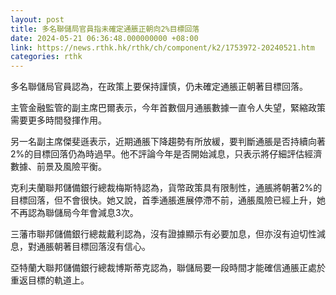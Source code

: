 ```yaml
---
layout: post
title: 多名聯儲局官員指未確定通脹正朝向2%目標回落
date: 2024-05-21 06:36:48.000000000 +08:00
link: https://news.rthk.hk/rthk/ch/component/k2/1753972-20240521.htm
categories: rthk
---
```


多名聯儲局官員認為，在政策上要保持謹慎，仍未確定通脹正朝著目標回落。

主管金融監管的副主席巴爾表示，今年首數個月通脹數據一直令人失望，緊縮政策需要更多時間發揮作用。

另一名副主席傑斐遜表示，近期通脹下降趨勢有所放緩，要判斷通脹是否持續向著2%的目標回落仍為時過早。他不評論今年是否開始減息，只表示將仔細評估經濟數據、前景及風險平衡。

克利夫蘭聯邦儲備銀行總裁梅斯特認為，貨幣政策具有限制性，通脹將朝著2%的目標回落，但不會很快。她又說，首季通脹進展停滯不前，通脹風險已經上升，她不再認為聯儲局今年會減息3次。

三藩市聯邦儲備銀行總裁戴利認為，沒有證據顯示有必要加息，但亦沒有迫切性減息，對通脹朝著目標回落沒有信心。

亞特蘭大聯邦儲備銀行總裁博斯蒂克認為，聯儲局要一段時間才能確信通脹正處於重返目標的軌道上。
